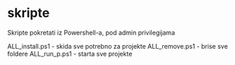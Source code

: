 # skripte

Skripte pokretati iz Powershell-a, pod admin privilegijama

ALL_install.ps1 - skida sve potrebno za projekte
ALL_remove.ps1 - brise sve foldere
ALL_run_p.ps1 - starta sve projekte
